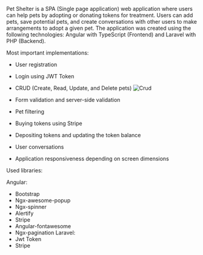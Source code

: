 Pet Shelter is a SPA (Single page application) web application where users can help pets by adopting or donating tokens for treatment. 
Users can add pets, save potential pets, and create conversations with other users to make arrangements to adopt a given pet.
The application was created using the following technologies: Angular with TypeScript (Frontend) and Laravel with PHP (Backend).

Most important implementations:

- User registration
- Login using JWT Token
- CRUD (Create, Read, Update, and Delete pets)
  ![Crud](https://github.com/pavrekgames/PetsShelter_Angular_Laravel/assets/105421661/278ea5d4-a68f-40f7-ab79-123a700e8410)

- Form validation and server-side validation
- Pet filtering
- Buying tokens using Stripe
- Depositing tokens and updating the token balance
- User conversations
- Application responsiveness depending on screen dimensions

Used libraries:

Angular:
- Bootstrap
- Ngx-awesome-popup
- Ngx-spinner
- Alertify
- Stripe
- Angular-fontawesome
- Ngx-pagination
Laravel:
- Jwt Token
- Stripe

